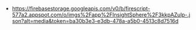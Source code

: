 - https://firebasestorage.googleapis.com/v0/b/firescript-577a2.appspot.com/o/imgs%2Fapp%2FInsightSphere%2F3kkpAZulp-.json?alt=media&token=ba30b3e3-e3db-478a-a5b0-4513c8d7516d
